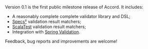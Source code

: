 Version 0.1 is the first public milestone release of Accord. It includes:

* A reasonably complete complete validator library and DSL;
* [Specs²](http://etorreborre.github.io/specs2/) validation result matchers;
* [ScalaTest](http://www.scalatest.org/) validation result matchers;
* Integration with [Spring Validation](http://docs.spring.io/spring/docs/current/spring-framework-reference/html/validation.html).

Feedback, bug reports and improvements are welcome!

